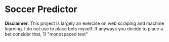 # Soccer Predictor
__Disclaimer__: This project is largely an exercise on web scraping and machine learning. I do not use to place bets myself.
If anyways you decide to place a bet consider that, 1) "monospaced text" 